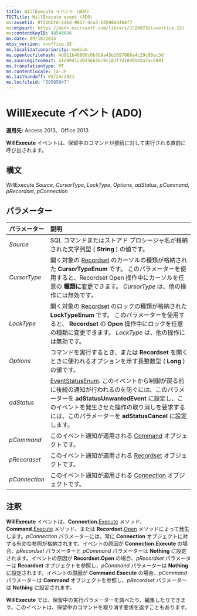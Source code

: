 ```yaml
---
title: WillExecute イベント (ADO)
TOCTitle: WillExecute event (ADO)
ms:assetid: 9f516bfd-246d-9817-4ca3-64598ab466f7
ms:mtpsurl: https://msdn.microsoft.com/library/JJ249732(v=office.15)
ms:contentKeyID: 48546686
ms.date: 09/18/2015
mtps_version: v=office.15
ms.localizationpriority: medium
ms.openlocfilehash: 4d911b46800c0b7b9a45b3697088a4c29c86ec3d
ms.sourcegitcommit: a1d9041c20256616c9c183f7d1049142a7ac6991
ms.translationtype: MT
ms.contentlocale: ja-JP
ms.lasthandoff: 09/24/2021
ms.locfileid: "59585047"
---
```

# <a name="willexecute-event-ado"></a>WillExecute イベント (ADO)

**適用先:** Access 2013、Office 2013

**WillExecute** イベントは、保留中のコマンドが接続に対して実行される直前に呼び出されます。

## <a name="syntax"></a>構文

WillExecute *Source*, *CursorType*, *LockType*, *Options*, *adStatus*, *pCommand*, *pRecordset*, *pConnection*

## <a name="parameters"></a>パラメーター

|パラメーター|説明|
|:--------|:----------|
|*Source* |SQL コマンドまたはストアド プロシージャ名が格納された文字列型 ( **String** ) の値です。|
|*CursorType* |開く対象の [Recordset](cursortypeenum.md) のカーソルの種類が格納された **CursorTypeEnum** です。 このパラメーターを使用すると、Recordset Open 操作中にカーソルを任意の **種類に**[変更](open-method-ado-recordset.md)できます。 *CursorType* は、他の操作には無効です。|
|*LockType* |開く対象の [Recordset](locktypeenum.md) のロックの種類が格納された **LockTypeEnum** です。 このパラメーターを使用すると、 **Recordset** の **Open** 操作中にロックを任意の種類に変更できます。 *LockType* は、他の操作には無効です。|
|*Options* |コマンドを実行するとき、または **Recordset** を開くときに使われるオプションを示す長整数型 ( **Long** ) の値です。|
|*adStatus* |[EventStatusEnum](eventstatusenum.md). このイベントから制御が戻る前に後続の通知が行われるのを防ぐには、このパラメーターを **adStatusUnwantedEvent** に設定し、このイベントを発生させた操作の取り消しを要求するには、このパラメーターを **adStatusCancel** に設定します。|
|*pCommand* |このイベント通知が適用される [Command](command-object-ado.md) オブジェクトです。|
|*pRecordset* |このイベント通知が適用される [Recordset](recordset-object-ado.md) オブジェクトです。|
|*pConnection* |このイベント通知が適用される [Connection](connection-object-ado.md) オブジェクトです。|

## <a name="remarks"></a>注釈

**WillExecute** イベントは、**Connection.**[Execute](https://docs.microsoft.com/office/vba/access/concepts/miscellaneous/execute-method-ado-connection) メソッド、**Command.**[Execute](https://docs.microsoft.com/office/vba/access/concepts/miscellaneous/execute-method-ado-command) メソッド、または **Recordset.**[Open](open-method-ado-recordset.md) メソッドによって発生します。*pConnection* パラメーターには、常に **Connection** オブジェクトに対する有効な参照が格納されます。イベントの原因が **Connection.Execute** の場合、*pRecordset* パラメーターと *pCommand* パラメーターは **Nothing** に設定されます。イベントの原因が **Recordset.Open** の場合、*pRecordset* パラメーターは **Recordset** オブジェクトを参照し、*pCommand* パラメーターは **Nothing** に設定されます。イベントの原因が **Command.Execute** の場合、*pCommand* パラメーターは **Command** オブジェクトを参照し、*pRecordset* パラメーターは **Nothing** に設定されます。

**WillExecute** では、保留中の実行パラメーターを調べたり、編集したりできます。このイベントは、保留中のコマンドを取り消す要求を返すこともあります。


